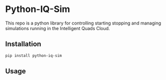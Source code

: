 # Python-IQ-Sim

This repo is a python library for controlling starting stopping and managing simulations running in the Intelligent Quads Cloud.

## Installation

```bash
pip install python-iq-sim
```

## Usage


